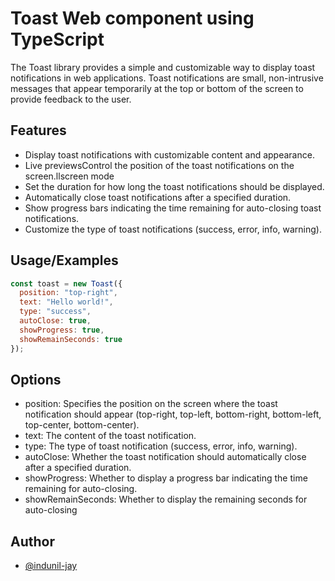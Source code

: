 
# Toast Web component using  TypeScript

The Toast library provides a simple and customizable way to display toast notifications in web applications. Toast notifications are small, non-intrusive messages that appear temporarily at the top or bottom of the screen to provide feedback to the user.



## Features

- Display toast notifications with customizable content and appearance.
- Live previewsControl the position of the toast notifications on the screen.llscreen mode
- Set the duration for how long the toast notifications should be displayed.
- Automatically close toast notifications after a specified duration.
- Show progress bars indicating the time remaining for auto-closing toast notifications.
- Customize the type of toast notifications (success, error, info, warning).




## Usage/Examples

```javascript
const toast = new Toast({
  position: "top-right",
  text: "Hello world!",
  type: "success",
  autoClose: true,
  showProgress: true,
  showRemainSeconds: true
});

```


## Options
- position: Specifies the position on the screen where the toast notification should appear (top-right, top-left, bottom-right, bottom-left, top-center, bottom-center).
- text: The content of the toast notification.
- type: The type of toast notification (success, error, info, warning).
- autoClose: Whether the toast notification should automatically close after a specified duration.
- showProgress: Whether to display a progress bar indicating the time remaining for auto-closing.
- showRemainSeconds: Whether to display the remaining seconds for auto-closing
  
## Author
- [@indunil-jay](https://github.com/indunil-jay)


